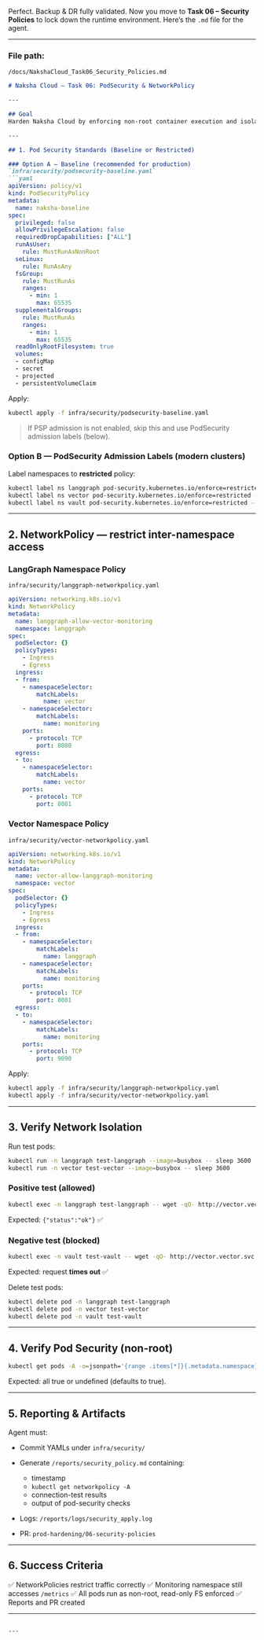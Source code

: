 Perfect. Backup & DR fully validated. Now you move to **Task 06 – Security Policies** to lock down the runtime environment.
Here’s the `.md` file for the agent.

---

### **File path:**

`/docs/NakshaCloud_Task06_Security_Policies.md`

````markdown
# Naksha Cloud — Task 06: PodSecurity & NetworkPolicy

---

## Goal
Harden Naksha Cloud by enforcing non-root container execution and isolating network traffic between namespaces.

---

## 1. Pod Security Standards (Baseline or Restricted)

### Option A — Baseline (recommended for production)
`infra/security/podsecurity-baseline.yaml`
```yaml
apiVersion: policy/v1
kind: PodSecurityPolicy
metadata:
  name: naksha-baseline
spec:
  privileged: false
  allowPrivilegeEscalation: false
  requiredDropCapabilities: ["ALL"]
  runAsUser:
    rule: MustRunAsNonRoot
  seLinux:
    rule: RunAsAny
  fsGroup:
    rule: MustRunAs
    ranges:
      - min: 1
        max: 65535
  supplementalGroups:
    rule: MustRunAs
    ranges:
      - min: 1
        max: 65535
  readOnlyRootFilesystem: true
  volumes:
  - configMap
  - secret
  - projected
  - persistentVolumeClaim
````

Apply:

```bash
kubectl apply -f infra/security/podsecurity-baseline.yaml
```

> If PSP admission is not enabled, skip this and use PodSecurity admission labels (below).

### Option B — PodSecurity Admission Labels (modern clusters)

Label namespaces to **restricted** policy:

```bash
kubectl label ns langgraph pod-security.kubernetes.io/enforce=restricted --overwrite
kubectl label ns vector pod-security.kubernetes.io/enforce=restricted --overwrite
kubectl label ns vault pod-security.kubernetes.io/enforce=restricted --overwrite
```

---

## 2. NetworkPolicy — restrict inter-namespace access

### LangGraph Namespace Policy

`infra/security/langgraph-networkpolicy.yaml`

```yaml
apiVersion: networking.k8s.io/v1
kind: NetworkPolicy
metadata:
  name: langgraph-allow-vector-monitoring
  namespace: langgraph
spec:
  podSelector: {}
  policyTypes:
    - Ingress
    - Egress
  ingress:
  - from:
    - namespaceSelector:
        matchLabels:
          name: vector
    - namespaceSelector:
        matchLabels:
          name: monitoring
    ports:
      - protocol: TCP
        port: 8080
  egress:
  - to:
    - namespaceSelector:
        matchLabels:
          name: vector
    ports:
      - protocol: TCP
        port: 8081
```

### Vector Namespace Policy

`infra/security/vector-networkpolicy.yaml`

```yaml
apiVersion: networking.k8s.io/v1
kind: NetworkPolicy
metadata:
  name: vector-allow-langgraph-monitoring
  namespace: vector
spec:
  podSelector: {}
  policyTypes:
    - Ingress
    - Egress
  ingress:
  - from:
    - namespaceSelector:
        matchLabels:
          name: langgraph
    - namespaceSelector:
        matchLabels:
          name: monitoring
    ports:
      - protocol: TCP
        port: 8081
  egress:
  - to:
    - namespaceSelector:
        matchLabels:
          name: monitoring
    ports:
      - protocol: TCP
        port: 9090
```

Apply:

```bash
kubectl apply -f infra/security/langgraph-networkpolicy.yaml
kubectl apply -f infra/security/vector-networkpolicy.yaml
```

---

## 3. Verify Network Isolation

Run test pods:

```bash
kubectl run -n langgraph test-langgraph --image=busybox -- sleep 3600
kubectl run -n vector test-vector --image=busybox -- sleep 3600
```

### Positive test (allowed)

```bash
kubectl exec -n langgraph test-langgraph -- wget -qO- http://vector.vector.svc.cluster.local:8081/healthz
```

Expected: `{"status":"ok"}` ✅

### Negative test (blocked)

```bash
kubectl exec -n vault test-vault -- wget -qO- http://vector.vector.svc.cluster.local:8081/healthz
```

Expected: request **times out** ✅

Delete test pods:

```bash
kubectl delete pod -n langgraph test-langgraph
kubectl delete pod -n vector test-vector
kubectl delete pod -n vault test-vault
```

---

## 4. Verify Pod Security (non-root)

```bash
kubectl get pods -A -o=jsonpath='{range .items[*]}{.metadata.namespace}{" "}{.metadata.name}{" "}{.spec.containers[*].securityContext.runAsNonRoot}{"\n"}{end}'
```

Expected: all true or undefined (defaults to true).

---

## 5. Reporting & Artifacts

Agent must:

* Commit YAMLs under `infra/security/`
* Generate `/reports/security_policy.md` containing:

  * timestamp
  * `kubectl get networkpolicy -A`
  * connection-test results
  * output of pod-security checks
* Logs: `/reports/logs/security_apply.log`
* PR: `prod-hardening/06-security-policies`

---

## 6. Success Criteria

✅ NetworkPolicies restrict traffic correctly
✅ Monitoring namespace still accesses `/metrics`
✅ All pods run as non-root, read-only FS enforced
✅ Reports and PR created

---

```

---


```
